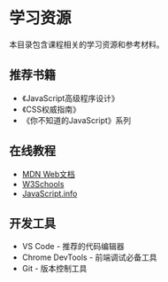# 学习资源

本目录包含课程相关的学习资源和参考材料。

## 推荐书籍

- 《JavaScript高级程序设计》
- 《CSS权威指南》
- 《你不知道的JavaScript》系列

## 在线教程

- [MDN Web文档](https://developer.mozilla.org/zh-CN/)
- [W3Schools](https://www.w3schools.com/)
- [JavaScript.info](https://zh.javascript.info/)

## 开发工具

- VS Code - 推荐的代码编辑器
- Chrome DevTools - 前端调试必备工具
- Git - 版本控制工具